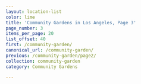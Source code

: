 ```yaml
---
layout: location-list
color: lime
title: 'Community Gardens in Los Angeles, Page 3'
page_number: 3
items_per_page: 20
list_offset: 40
first: /community-garden/
canonical_url: /community-garden/
previous: /community-garden/page2/
collection: community-garden
category: Community Gardens

---
```

